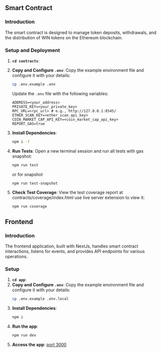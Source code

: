 ## Smart Contract

### Introduction

The smart contract is designed to manage token deposits, withdrawals, and the distribution of WIN tokens on the Ethereum blockchain.

### Setup and Deployment

1. **`cd contracts`**: 
2. **Copy and Configure `.env`**: 
   Copy the example environment file and configure it with your details:
   ```bash
   cp .env.example .env
   ```
   Update the `.env` file with the following variables:
   ```env
   ADDRESS=<your_address>
   PRIVATE_KEY=<your_private_key>
   RPC_URL=<rpc_url> # e.g., http://127.0.0.1:8545/
   ETHER_SCAN_KEY=<ether_scan_api_key>
   COIN_MARKET_CAP_API_KEY=<coin_market_cap_api_key>
   REPORT_GAS=true
   ```

3. **Install Dependencies**:
   ```bash
   npm i -f
   ```

4. **Run Tests**:
   Open a new terminal session and run all tests with gas snapshot:
   ```bash
   npm run test
   ```
   or for snapshot
   ```bash
   npm run test-snapshot
   ```
5. **Check Test Coverage**:
   View the test coverage report at contracts/coverage/index.html use live server extension to view it:
   ```bash
   npm run coverage
   ```

## Frontend

### Introduction

The frontend application, built with NextJs, handles smart contract interactions, listens for events, and provides API endpoints for various operations.

### Setup

1. **`cd app`**: 
2. **Copy and Configure `.env`**: 
   Copy the example environment file and configure it with your details:
   ```bash
   cp .env.example .env.local
   ```
3. **Install Dependencies**:
   ```bash
   npm i
   ```
4. **Run the app**:
   ```bash
   npm run dev
   ```
5. **Access the app**:
   [port 3000](http://localhost:3000)
